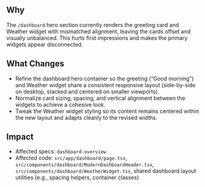 ## Why
The `/dashboard` hero section currently renders the greeting card and Weather widget with mismatched alignment, leaving the cards offset and visually unbalanced. This hurts first impressions and makes the primary widgets appear disconnected.

## What Changes
- Refine the dashboard hero container so the greeting (“Good morning”) and Weather widget share a consistent responsive layout (side-by-side on desktop, stacked and centered on smaller viewports).
- Normalize card sizing, spacing, and vertical alignment between the widgets to achieve a cohesive look.
- Tweak the Weather widget styling so its content remains centered within the new layout and adapts cleanly to the revised widths.

## Impact
- Affected specs: `dashboard-overview`
- Affected code: `src/app/dashboard/page.tsx`, `src/components/dashboard/ModernDashboardHeader.tsx`, `src/components/dashboard/WeatherWidget.tsx`, shared dashboard layout utilities (e.g., spacing helpers, container classes)
